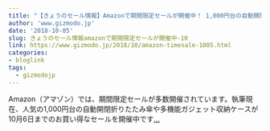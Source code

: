 ```yaml
---
title: "【きょうのセール情報】Amazonで期間限定セールが開催中！ 1,000円台の自動開閉折りたたみ傘や多機能ガジェット収納ケースがお買い得に"
author: 'www.gizmodo.jp'
date: '2018-10-05'
slug: きょうのセール情報amazonで期間限定セールが開催中-10
link: https://www.gizmodo.jp/2018/10/amazon-timesale-1005.html
categories:
- bloglink
tags:
  - gizmodojp
---
```


Amazon（アマゾン）では、期間限定セールが多数開催されています。執筆現在、人気の1,000円台の自動開閉折りたたみ傘や多機能ガジェット収納ケースが10月6日までのお買い得なセールを開催中です[... <i class="fas fa-external-link-alt"></i>](https://www.gizmodo.jp/2018/10/amazon-timesale-1005.html)

